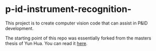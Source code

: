# p-id-instrument-recognition-

This project is to create computer vision code that can assist in P&ID development.

The starting point of this repo was essentially forked from the masters thesis of Yun Hua. You can read it [here](https://aaltodoc.aalto.fi/bitstream/handle/123456789/112881/master_Hua_Yun_2022.pdf?sequence=1&isAllowed=y).
